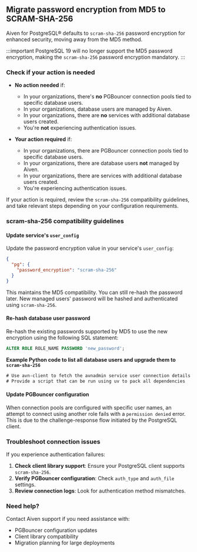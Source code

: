 ## Migrate password encryption from MD5 to SCRAM-SHA-256

Aiven for PostgreSQL® defaults to `scram-sha-256` password encryption for enhanced
security, moving away from the MD5 method.

:::important
PostgreSQL 19 will no longer support the MD5 password encryption, making the
`scram-sha-256` password encryption mandatory.
:::

### Check if your action is needed

- **No action needed** if:

  - In your organizations, there's **no** PGBouncer connection pools tied to specific
    database users.
  - In your organizations, database users are managed by Aiven.
  - In your organizations, there are **no** services with additional database users
    created.
  - You're **not** experiencing authentication issues.

- **Your action required** if:

  - In your organizations, there are PGBouncer connection pools tied to specific database
    users.
  - In your organizations, there are database users **not** managed by Aiven.
  - In your organizations, there are services with additional database users created.
  - You're experiencing authentication issues.

If your action is required, review the `scram-sha-256` compatibility guidelines,
and take relevant steps depending on your configuration requirements.

### scram-sha-256 compatibility guidelines

#### Update service's `user_config`

Update the password encryption value in your service's `user_config`:

```json
{
  "pg": {
    "password_encryption": "scram-sha-256"
  }
}
```

This maintains the MD5 compatibility. You can still re-hash the password later.
New managed users' password will be hashed and authenticated using `scram-sha-256`.

#### Re-hash database user password

Re-hash the existing passwords supported by MD5 to use the new encryption using the
following SQL statement:

```sql
ALTER ROLE ROLE_NAME PASSWORD 'new_password';
```

**Example Python code to list all database users and upgrade them to `scram-sha-256`**

```txt
# Use avn-client to fetch the avnadmin service user connection details
# Provide a script that can be run using uv to pack all dependencies
```

#### Update PGBouncer configuration

When connection pools are configured with specific user names, an attempt to connect using
another role fails with a `permission denied` error. This is due to the challenge-response
flow initiated by the PostgreSQL client.

### Troubleshoot connection issues

If you experience authentication failures:

1. **Check client library support**: Ensure your PostgreSQL client supports `scram-sha-256`.
1. **Verify PGBouncer configuration**: Check `auth_type` and `auth_file` settings.
1. **Review connection logs**: Look for authentication method mismatches.

### Need help?

Contact Aiven support if you need assistance with:

- PGBouncer configuration updates
- Client library compatibility
- Migration planning for large deployments

